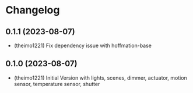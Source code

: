 # Changelog

<!--
  Placeholder for the next version (at the beginning of the line):
  ## **WORK IN PROGRESS**
  * (theimo1221) Update packages
-->
## 0.1.1 (2023-08-07)
* (theimo1221) Fix dependency issue with hoffmation-base

## 0.1.0 (2023-08-07)
* (theimo1221) Initial Version with lights, scenes, dimmer, actuator, motion sensor, temperature sensor, shutter

